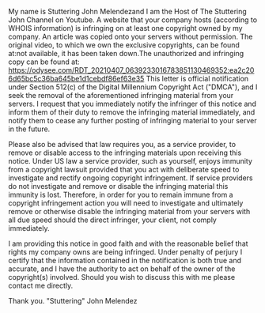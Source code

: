 My name is Stuttering John Melendezand I am the Host of The Stuttering John Channel on Youtube. A website that your company hosts (according to WHOIS information) is infringing on at least one copyright owned by my company.
An article was copied onto your servers without permission. The original video, to which we own the exclusive copyrights, can be found at:not available, it has been taken down.The unauthorized and infringing copy can be found at:
https://odysee.com/RDT_20210407_0639233016783851130469352:ea2c206d65bc5c36ba645be1d1cebdf86ef63e35
This letter is official notification under Section 512(c) of the Digital Millennium Copyright Act ("DMCA"), and I seek the removal of the aforementioned infringing material from your servers. I request that you immediately notify the infringer of this notice and inform them of their duty to remove the infringing material immediately, and notify them to cease any further posting of infringing material to your server in the future.

Please also be advised that law requires you, as a service provider, to remove or disable access to the infringing materials upon receiving this notice. Under US law a service provider, such as yourself, enjoys immunity from a copyright lawsuit provided that you act with deliberate speed to investigate and rectify ongoing copyright infringement. If service providers do not investigate and remove or disable the infringing material this immunity is lost. Therefore, in order for you to remain immune from a copyright infringement action you will need to investigate and ultimately remove or otherwise disable the infringing material from your servers with all due speed should the direct infringer, your client, not comply immediately.

I am providing this notice in good faith and with the reasonable belief that rights my company owns are being infringed. Under penalty of perjury I certify that the information contained in the notification is both true and accurate, and I have the authority to act on behalf of the owner of the copyright(s) involved.
Should you wish to discuss this with me please contact me directly.

Thank you.
"Stuttering" John Melendez
<redacted>
